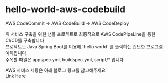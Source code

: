 # hello-world-aws-codebuild

AWS CodeCommit -> AWS CodeBuild -> AWS CodeDeploy

위 서비스 구축을 위한 샘플 프로젝트로 최종적으로 AWS CodePipeLine을 통한 CI/CD를 구축합니다    
프로젝트는 Java Spring Boot를 이용해 'hello world' 를 출력하는 간단한 프로그램 예제입니다   
주목할 파일은 appspec.yml, buildspec.yml, script/* 입니다 

AWS 서비스 세팅은 아래 블로그 링크를 참고해주세요   
Link Here 
